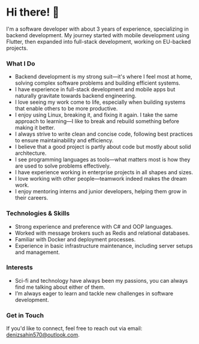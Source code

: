 # Hi there! 👋

I'm a software developer with about 3 years of experience, specializing in backend development. My journey started with mobile development using Flutter, then expanded into full-stack development, working on EU-backed projects.

### What I Do
- Backend development is my strong suit—it's where I feel most at home, solving complex software problems and building efficient systems.
- I have experience in full-stack development and mobile apps but naturally gravitate towards backend engineering.
- I love seeing my work come to life, especially when building systems that enable others to be more productive.
- I enjoy using Linux, breaking it, and fixing it again. I take the same approach to learning—I like to break and rebuild something before making it better.
- I always strive to write clean and concise code, following best practices to ensure maintainability and efficiency.
- I believe that a good project is partly about code but mostly about solid architecture.
- I see programming languages as tools—what matters most is how they are used to solve problems effectively.
- I have experience working in enterprise projects in all shapes and sizes.
- I love working with other people—teamwork indeed makes the dream work.
- I enjoy mentoring interns and junior developers, helping them grow in their careers.

### Technologies & Skills
- Strong experience and preference with C# and OOP languages.
- Worked with message brokers such as Redis and relational databases.
- Familiar with Docker and deployment processes.
- Experience in basic infrastructure maintenance, including server setups and management.

### Interests
- Sci-fi and technology have always been my passions, you can always find me talking about either of them.
- I’m always eager to learn and tackle new challenges in software development.

### Get in Touch
If you'd like to connect, feel free to reach out via email: denizsahin570@outlook.com.

